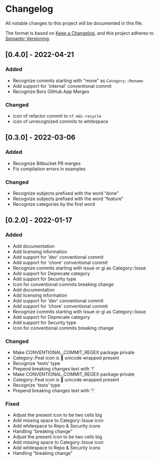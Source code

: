 # Changelog

All notable changes to this project will be documented in this file.

The format is based on [Keep a Changelog](https://keepachangelog.com/en/1.0.0/),
and this project adheres to [Semantic Versioning](https://semver.org/spec/v2.0.0.html).

## [0.4.0] - 2022-04-21

### Added

- Recognize commits starting with "move" as `Category::Rename`
- Add support for 'internal' conventional commit
- Recognize Bors GitHub App Merges

### Changed

- icon of refactor commit to `nf-mdi-recycle`
- icon of unrecognized commits to whitespace

## [0.3.0] - 2022-03-06

### Added

- Recognize Bitbucket PR merges
- Fix compilation errors in examples

### Changed

- Recognize subjects prefixed with the word “done”
- Recognize subjects prefixed with the word “feature”
- Recognize categories by the first word

## [0.2.0] - 2022-01-17

### Added

- Add documentation
- Add licensing information
- Add support for 'dev' conventional commit
- Add support for 'chore' conventional commit
- Recognize commits starting with issue or gi as Category::Issue
- Add support for Deprecate category
- Add support for Security type
- Icon for conventional commits breaking change
- Add documentation
- Add licensing information
- Add support for 'dev' conventional commit
- Add support for 'chore' conventional commit
- Recognize commits starting with issue or gi as Category::Issue
- Add support for Deprecate category
- Add support for Security type
- Icon for conventional commits breaking change

### Changed

- Make CONVENTIONAL_COMMIT_REGEX package private
- Category::Feat icon is 🎁 unicode wrapped present
- Recognize 'tests' type
- Prepend breaking changes text with '!'
- Make CONVENTIONAL_COMMIT_REGEX package private
- Category::Feat icon is 🎁 unicode wrapped present
- Recognize 'tests' type
- Prepend breaking changes text with '!'

### Fixed

- Adjust the present icon to be two cells big
- Add missing space to Category::Issue icon
- Add whitespace to Repo & Security icons
- Handling “breaking change”
- Adjust the present icon to be two cells big
- Add missing space to Category::Issue icon
- Add whitespace to Repo & Security icons
- Handling “breaking change”
